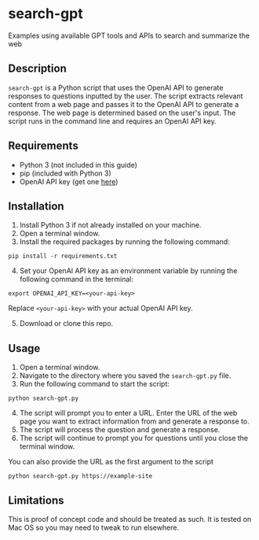 # search-gpt
Examples using available GPT tools and APIs to search and summarize the web


## Description

`search-gpt` is a Python script that uses the OpenAI API to generate responses to questions inputted by the user. The script extracts relevant content from a web page and passes it to the OpenAI API to generate a response. The web page is determined based on the user's input. The script runs in the command line and requires an OpenAI API key.

## Requirements

- Python 3 (not included in this guide)
- pip (included with Python 3)
- OpenAI API key (get one [here](https://beta.openai.com/signup/))

## Installation

1. Install Python 3 if not already installed on your machine.
2. Open a terminal window.
3. Install the required packages by running the following command:

```
pip install -r requirements.txt
```

4. Set your OpenAI API key as an environment variable by running the following command in the terminal:

```
export OPENAI_API_KEY=<your-api-key>
```

   Replace `<your-api-key>` with your actual OpenAI API key.

5. Download or clone this repo.

## Usage

1. Open a terminal window.
2. Navigate to the directory where you saved the `search-gpt.py` file.
3. Run the following command to start the script:

```
python search-gpt.py
```

4. The script will prompt you to enter a URL. Enter the URL of the web page you want to extract information from and generate a response to.
5. The script will process the question and generate a response.
6. The script will continue to prompt you for questions until you close the terminal window.

You can also provide the URL as the first argument to the script

```
python search-gpt.py https://example-site
```


## Limitations
This is proof of concept code and should be treated as such.  It is tested on Mac OS so you may need to tweak to run elsewhere.
